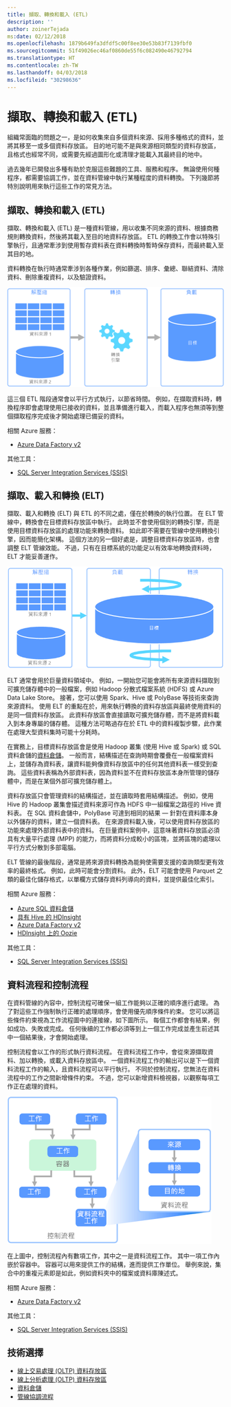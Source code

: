 ```yaml
---
title: 擷取、轉換和載入 (ETL)
description: ''
author: zoinerTejada
ms:date: 02/12/2018
ms.openlocfilehash: 1879b649fa3dfdf5c00f8ee30e53b83f7139fbf0
ms.sourcegitcommit: 51f49026ec46af0860de55f6c082490e46792794
ms.translationtype: HT
ms.contentlocale: zh-TW
ms.lasthandoff: 04/03/2018
ms.locfileid: "30298636"
---
```

# <a name="extract-transform-and-load-etl"></a>擷取、轉換和載入 (ETL)

組織常面臨的問題之一，是如何收集來自多個資料來源、採用多種格式的資料，並將其移至一或多個資料存放區。 目的地可能不是與來源相同類型的資料存放區，且格式也經常不同，或需要先經過圖形化或清理才能載入其最終目的地中。

過去幾年已開發出多種有助於克服這些難題的工具、服務和程序。 無論使用何種程序，都需要協調工作，並在資料管線中執行某種程度的資料轉換。 下列幾節將特別說明用來執行這些工作的常見方法。

## <a name="extract-transform-and-load-etl"></a>擷取、轉換和載入 (ETL)

擷取、轉換和載入 (ETL) 是一種資料管線，用以收集不同來源的資料、根據商務規則轉換資料，然後將其載入至目的地資料存放區。 ETL 的轉換工作會以特殊引擎執行，且通常牽涉到使用暫存資料表在資料轉換時暫時保存資料，而最終載入至其目的地。

資料轉換在執行時通常牽涉到各種作業，例如篩選、排序、彙總、聯結資料、清除資料、刪除重複資料，以及驗證資料。

![擷取-轉換-載入 (ETL) 程序](../images/etl.png)

這三個 ETL 階段通常會以平行方式執行，以節省時間。 例如，在擷取資料時，轉換程序即會處理使用已接收的資料，並且準備進行載入，而載入程序也無須等到整個擷取程序完成後才開始處理已備妥的資料。

相關 Azure 服務：
- [Azure Data Factory v2](https://azure.microsoft.com/services/data-factory/)

其他工具：
- [SQL Server Integration Services (SSIS)](/sql/integration-services/sql-server-integration-services)

## <a name="extract-load-and-transform-elt"></a>擷取、載入和轉換 (ELT)

擷取、載入和轉換 (ELT) 與 ETL 的不同之處，僅在於轉換的執行位置。 在 ELT 管線中，轉換會在目標資料存放區中執行。 此時並不會使用個別的轉換引擎，而是使用目標資料存放區的處理功能來轉換資料。 如此即不需要在管線中使用轉換引擎，因而能簡化架構。 這個方法的另一個好處是，調整目標資料存放區時，也會調整 ELT 管線效能。 不過，只有在目標系統的功能足以有效率地轉換資料時，ELT 才能妥善運作。

![擷取-載入-轉換 (ELT) 程序](../images/elt.png)

ELT 通常會用於巨量資料領域中。 例如，一開始您可能會將所有來源資料擷取到可擴充儲存體中的一般檔案，例如 Hadoop 分散式檔案系統 (HDFS) 或 Azure Data Lake Store。 接著，您可以使用 Spark、Hive 或 PolyBase 等技術來查詢來源資料。 使用 ELT 的重點在於，用來執行轉換的資料存放區與最終使用資料的是同一個資料存放區。 此資料存放區會直接讀取可擴充儲存體，而不是將資料載入到本身專屬的儲存體。 這種方法可略過存在於 ETL 中的資料複製步驟，此作業在處理大型資料集時可能十分耗時。

在實務上，目標資料存放區會是使用 Hadoop 叢集 (使用 Hive 或 Spark) 或 SQL 資料倉儲的[資料倉儲](./data-warehousing.md)。 一般而言，結構描述在查詢時期會覆疊在一般檔案資料上，並儲存為資料表，讓資料能夠像資料存放區中的任何其他資料表一樣受到查詢。 這些資料表稱為外部資料表，因為資料並不在資料存放區本身所管理的儲存體中，而是在某個外部可擴充儲存體上。 

資料存放區只會管理資料的結構描述，並在讀取時套用結構描述。 例如，使用 Hive 的 Hadoop 叢集會描述資料來源可作為 HDFS 中一組檔案之路徑的 Hive 資料表。 在 SQL 資料倉儲中，PolyBase 可達到相同的結果 &mdash; 針對在資料庫本身以外儲存的資料，建立一個資料表。 在來源資料載入後，可以使用資料存放區的功能來處理外部資料表中的資料。 在巨量資料案例中，這意味著資料存放區必須具有大量平行處理 (MPP) 的能力，而將資料分成較小的區塊，並將區塊的處理以平行方式分散到多部電腦。

ELT 管線的最後階段，通常是將來源資料轉換為能夠使需要支援的查詢類型更有效率的最終格式。 例如，此時可能會分割資料。 此外，ELT 可能會使用 Parquet 之類的最佳化儲存格式，以單欄方式儲存資料列導向的資料，並提供最佳化索引。 

相關 Azure 服務：

- [Azure SQL 資料倉儲](/azure/sql-data-warehouse/sql-data-warehouse-overview-what-is)
- [具有 Hive 的 HDInsight](/azure/hdinsight/hadoop/hdinsight-use-hive)
- [Azure Data Factory v2](https://azure.microsoft.com/services/data-factory/)
- [HDInsight 上的 Oozie](/azure/hdinsight/hdinsight-use-oozie-linux-mac)

其他工具：

- [SQL Server Integration Services (SSIS)](/sql/integration-services/sql-server-integration-services)

## <a name="data-flow-and-control-flow"></a>資料流程和控制流程

在資料管線的內容中，控制流程可確保一組工作能夠以正確的順序進行處理。 為了對這些工作強制執行正確的處理順序，會使用優先順序條件約束。 您可以將這些條件約束視為工作流程圖中的連接線，如下圖所示。 每個工作都會有結果，例如成功、失敗或完成。 任何後續的工作都必須等到上一個工作完成並產生前述其中一個結果後，才會開始處理。

控制流程會以工作的形式執行資料流程。 在資料流程工作中，會從來源擷取資料、加以轉換，或載入資料存放區中。 一個資料流程工作的輸出可以是下一個資料流程工作的輸入，且資料流程可以平行執行。 不同於控制流程，您無法在資料流程中的工作之間新增條件約束。 不過，您可以新增資料檢視器，以觀察每項工作正在處理的資料。

![控制流程中以工作的形式執行的資料流程](../images/control-flow-data-flow.png)

在上圖中，控制流程內有數項工作，其中之一是資料流程工作。 其中一項工作內嵌於容器中。 容器可以用來提供工作的結構，進而提供工作單位。 舉例來說，集合中的重複元素即是如此，例如資料夾中的檔案或資料庫陳述式。

相關 Azure 服務：
- [Azure Data Factory v2](https://azure.microsoft.com/services/data-factory/)

其他工具：
- [SQL Server Integration Services (SSIS)](/sql/integration-services/sql-server-integration-services)

## <a name="technology-choices"></a>技術選擇

- [線上交易處理 (OLTP) 資料存放區](./online-transaction-processing.md#oltp-in-azure)
- [線上分析處理 (OLTP) 資料存放區](./online-analytical-processing.md#olap-in-azure)
- [資料倉儲](./data-warehousing.md)
- [管線協調流程](../technology-choices/pipeline-orchestration-data-movement.md)
